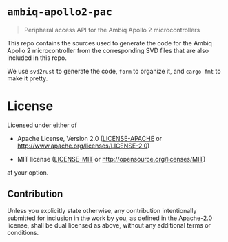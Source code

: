 # `ambiq-apollo2-pac`

> Peripheral access API for the Ambiq Apollo 2 microcontrollers

This repo contains the sources used to generate the code for the Ambiq Apollo 2
microcontroller from the corresponding SVD files that are also included
in this repo.

We use `svd2rust` to generate the code, `form` to organize it, and `cargo fmt`
to make it pretty.

# License

Licensed under either of

- Apache License, Version 2.0 ([LICENSE-APACHE](LICENSE-APACHE) or
  http://www.apache.org/licenses/LICENSE-2.0)

- MIT license ([LICENSE-MIT](LICENSE-MIT) or http://opensource.org/licenses/MIT)

at your option.

## Contribution

Unless you explicitly state otherwise, any contribution intentionally submitted
for inclusion in the work by you, as defined in the Apache-2.0 license, shall be
dual licensed as above, without any additional terms or conditions.

